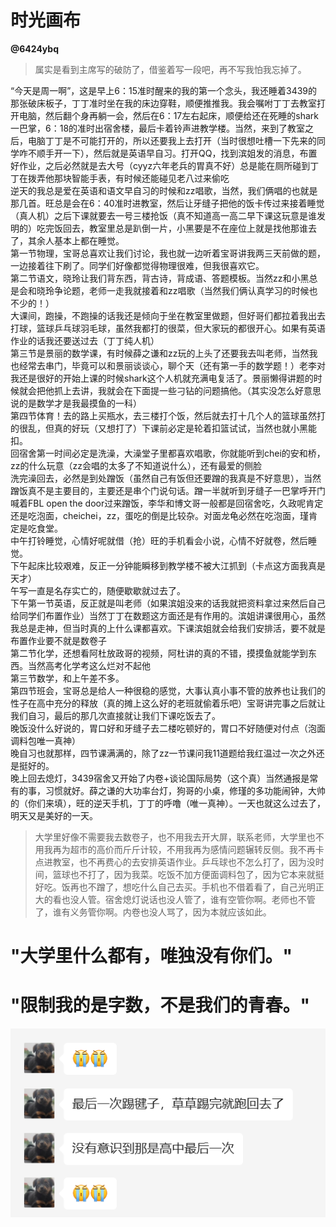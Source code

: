 # 时光画布
**@6424ybq**

>属实是看到主席写的破防了，借鉴着写一段吧，再不写我怕我忘掉了。

“今天是周一啊”，这是早上6：15准时醒来的我的第一个念头，我还睡着3439的那张破床板子，丁丁准时坐在我的床边穿鞋，顺便推推我。我会嘱咐丁丁去教室打开电脑，然后翻个身再躺一会，然后在6：17左右起床，顺便给还在死睡的shark一巴掌，6：18的准时出宿舍楼，最后卡着铃声进教学楼。当然，来到了教室之后，电脑丁丁是不可能打开的，所以还要我上去打开（当时很想吐槽一下先来的同学咋不顺手开一下），然后就是英语早自习。打开QQ，找到滨姐发的消息，布置好作业，之后必然就是去大号（cyyz六年老兵的胃真不好）总是能在厕所碰到丁丁在拨弄他那块智能手表，有时候还能碰见老八过来偷吃<br>
逆天的我总是爱在英语和语文早自习的时候和zz唱歌，当然，我们俩唱的也就是那几首。旺总是会在6：40准时进教室，然后让牙缝子把他的饭卡传过来接着睡觉（真人机）之后下课就要去一号三楼抢饭（真不知道高一高二早下课这玩意是谁发明的）吃完饭回去，教室里总是趴倒一片，小黑要是不在座位上就是找他那谁去了，其余人基本上都在睡觉。<br>
第一节物理，宝哥总喜欢让我们讨论，我也就一边听着宝哥讲我两三天前做的题，一边接着往下刷了。同学们好像都觉得物理很难，但我很喜欢它。<br>
第二节语文，晓玲让我们背东西，背古诗，背成语、答题模板。当然zz和小黑总是会和晓玲争论题，老师一走我就接着和zz唱歌（当然我们俩认真学习的时候也不少的！）<br>
大课间，跑操，不跑操的话我还是倾向于坐在教室里做题，但好哥们都拉着我出去打球，篮球乒乓球羽毛球，虽然我都打的很菜，但大家玩的都很开心。如果有英语作业的话我还要送过去（丁丁纯人机）<br>
第三节是景丽的数学课，有时候薛之谦和zz玩的上头了还要我去叫老师，当然我也经常去串门，毕竟可以和景丽谈谈心，聊个天（还有第一手的数学题！）老李对我还是很好的开始上课的时候shark这个人机就充满电复活了。景丽懒得讲题的时候就会把他抓上去讲，我就会在下面提一些刁钻的问题搞他。（其实没怎么好意思说的是数学才是我最摸鱼的一科）<br>
第四节体育！去的路上买瓶水，去三楼打个饭，然后就去打十几个人的篮球虽然打的很乱，但真的好玩（又想打了）下课前必定是轮着扣篮试试，当然也就小黑能扣。<br>
回宿舍第一时间必定是洗澡，大澡堂子里都喜欢唱歌，你就能听到chei的安和桥，zz的什么玩意（zz会唱的太多了不知道说什么），还有最爱的侧脸<br>
洗完澡回去，必然是到处蹭饭（虽然自己有饭但还要蹭的我真是不好意思），当然蹭饭真不是主要目的，主要还是串个门说句话。蹭一半就听到牙缝子一巴掌呼开门喊着FBL open the door过来蹭饭，李华和博文哥一般都是回宿舍吃，久政呢肯定还是吃泡面，cheichei，zz，蛋吃的倒是比较杂。对面龙龟必然在吃泡面，瑾肯定是吃食堂。<br>
中午打铃睡觉，心情好呢就借（抢）旺的手机看会小说，心情不好就卷，然后睡觉。<br>
下午起床比较艰难，反正一分钟能瞬移到教学楼不被大江抓到（卡点这方面我真是天才）<br>
午写一直是名存实亡的，随便歇歇就过去了。<br>
下午第一节英语，反正就是叫老师（如果滨姐没来的话我就把资料拿过来然后自己给同学们布置作业）当然丁丁在数题这方面还是有作用的。滨姐讲课很用心，虽然我总是走神，但当时真的上什么课都喜欢。下课滨姐就会给我们安排活，要不就是布置作业要不就是数卷子<br>
第二节化学，还想看阿杜放政哥的视频，阿杜讲的真的不错，摸摸鱼就能学到东西。当然高考化学考这么烂对不起他<br>
第三节数学，和上午差不多。<br>
第四节班会，宝哥总是给人一种很稳的感觉，大事认真小事不管的放养也让我们的性子在高中充分的释放（真的摊上这么好的老班就偷着乐吧）宝哥讲完事之后就让我们自习，最后的那几次直接就让我们下课吃饭去了。<br>
晚饭没什么好说的，胃口好和牙缝子去二楼吃顿好的，胃口不好随便对付点（泡面调料包唯一真神）<br>
晚自习也就那样，四节课满满的，除了zz一节课问我11道题给我红温过一次之外还是挺好的。<br>
晚上回去熄灯，3439宿舍又开始了内卷+谈论国际局势（这个真）当然通报是常有的事，习惯就好。薛之谦的大功率台灯，狗哥的小桌，修瑾的多功能闹钟，大帅的（你们来填），旺的逆天手机，丁丁的呼噜（唯一真神）。一天也就这么过去了，明天又是美好的一天。<br>

>大学里好像不需要我去数卷子，也不用我去开大屏，联系老师，大学里也不用我再为超市的高价而斤斤计较，不用我再为感情问题辗转反侧。我不再卡点进教室，也不再费心的去安排英语作业。乒乓球也不怎么打了，因为没时间，篮球也不打了，因为我菜。吃饭不加方便面调料包了，因为它本来就挺好吃。饭再也不蹭了，想吃什么自己去买。手机也不借着看了，自己光明正大的看也没人管。宿舍熄灯说话也没人管了，谁有空管你啊。老师也不管了，谁有义务管你啊。内卷也没人骂了，因为本就应该如此。<br>
# "大学里什么都有，唯独没有你们。"
# "限制我的是字数，不是我们的青春。"
![](./img/1.png)